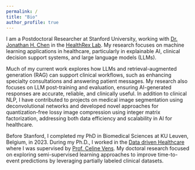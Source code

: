 ```yaml
---
permalink: /
title: "Bio"
author_profile: true
---
```


I am a Postdoctoral Researcher at Stanford University, working with [Dr. Jonathan H. Chen](https://profiles.stanford.edu/jonc101) in the [HealthRex Lab](https://www.healthrexlab.com/). My research focuses on machine learning applications in healthcare, particularly in explainable AI, clinical decision support systems, and large language models (LLMs).

Much of my current work explores how LLMs and retrieval-augmented generation (RAG) can support clinical workflows, such as enhancing specialty consultations and answering patient messages. My research also focuses on LLM post-training and evaluation, ensuring AI-generated responses are accurate, reliable, and clinically useful. 
In addition to clinical NLP, I have contributed to projects on medical image segmentation using deconvolutional networks and developed novel approaches for quantization-free lossy image compression using integer matrix factorization, addressing both data efficiency and scalability in AI for healthcare.

Before Stanford, I completed my PhD in Biomedical Sciences at KU Leuven, Belgium, in 2023. During my Ph.D., I worked in the [Data driven Healthcare](https://kulak.kuleuven.be/nl/onderzoek/Onderzoeksdomeinen/data-driven-healthcare/data-driven-healthcare) where I was supervised by [Prof. Celine Vens](https://www.kuleuven-kulak.be/~celine.vens/). My doctoral research focused on exploring semi-supervised learning approaches to improve time-to-event predictions by leveraging partially labeled clinical datasets. 

